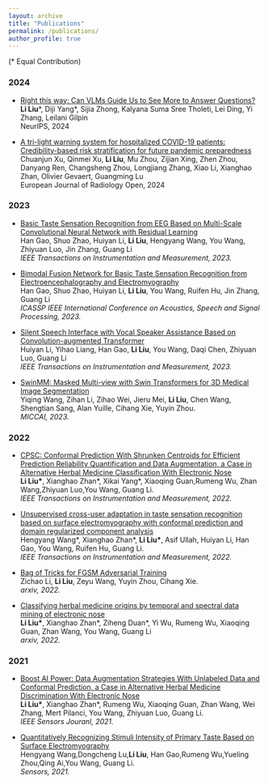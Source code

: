 ```yaml
---
layout: archive
title: "Publications"
permalink: /publications/
author_profile: true
---
```


<!-- {% if author.googlescholar %}
  You can also find my articles on <u><a href="{{author.googlescholar}}">my Google Scholar profile</a>.</u>
{% endif %} -->

<!-- {% include base_path %} -->
(\* Equal Contribution)


### 2024

* [Right this way: Can VLMs Guide Us to See More to Answer Questions?](https://arxiv.org/abs/2411.00394) <br/>
**Li Liu***, Diji Yang*, Sijia Zhong, Kalyana Suma Sree Tholeti, Lei Ding, Yi Zhang, Leilani Gilpin <br/>
NeurIPS, 2024

* [A tri-light warning system for hospitalized COVID-19 patients: Credibility-based risk stratification for future pandemic preparedness](https://www.sciencedirect.com/science/article/pii/S2352047724000583) <br/>
Chuanjun Xu, Qinmei Xu, **Li Liu**, Mu Zhou, Zijian Xing, Zhen Zhou, Danyang Ren, Changsheng Zhou, Longjiang Zhang, Xiao Li, Xianghao Zhan, Olivier Gevaert, Guangming Lu <br/>
European Journal of Radiology Open, 2024

### 2023

* [Basic Taste Sensation Recognition from EEG Based on Multi-Scale Convolutional Neural Network with Residual Learning](https://ieeexplore.ieee.org/abstract/document/10138514/) <br/>
Han Gao, Shuo Zhao, Huiyan Li, **Li Liu**, Hengyang Wang, You Wang, Zhiyuan Luo, Jin Zhang, Guang Li <br/>
*IEEE Transactions on Instrumentation and Measurement, 2023.*

* [Bimodal Fusion Network for Basic Taste Sensation Recognition from Electroencephalography and Electromyography](https://ieeexplore.ieee.org/document/10095117) <br/>
Han Gao, Shuo Zhao, Huiyan Li, **Li Liu**, You Wang, Ruifen Hu, Jin Zhang, Guang Li <br/>
*ICASSP IEEE International Conference on Acoustics, Speech and Signal Processing, 2023.*

* [Silent Speech Interface with Vocal Speaker Assistance Based on Convolution-augmented Transformer](https://ieeexplore.ieee.org/document/10121584) <br/>
Huiyan Li, Yihao Liang, Han Gao, **Li Liu**, You Wang, Daqi Chen, Zhiyuan Luo, Guang Li <br/>
*IEEE Transactions on Instrumentation and Measurement, 2023.*

* [SwinMM: Masked Multi-view with Swin Transformers for 3D Medical Image Segmentation](https://arxiv.org/abs/2307.12591) <br/>
Yiqing Wang, Zihan Li, Zihao Wei, Jieru Mei, **Li Liu**, Chen Wang, Shengtian Sang, Alan Yuille, Cihang Xie, Yuyin Zhou. <br/>
*MICCAI, 2023.*

### 2022
* [CPSC: Conformal Prediction With Shrunken Centroids for Efficient Prediction Reliability Quantification and Data Augmentation, a Case in Alternative Herbal Medicine Classification With Electronic Nose](https://ieeexplore.ieee.org/abstract/document/9667498) <br/>
**Li Liu\***, Xianghao Zhan\*, Xikai Yang\*, Xiaoqing Guan,Rumeng Wu, Zhan Wang,Zhiyuan Luo,You Wang, Guang Li. <br/>
*IEEE Transactions on Instrumentation and Measurement, 2022.* 

* [Unsupervised cross-user adaptation in taste sensation
recognition based on surface electromyography with conformal prediction and domain regularized component analysis](https://ieeexplore.ieee.org/document/9777907) <br/>
Hengyang Wang\*, Xianghao Zhan\*, **Li Liu\***, Asif Ullah, Huiyan Li, Han Gao, You Wang, Ruifen Hu, Guang Li. <br/>
*IEEE Transactions on Instrumentation and Measurement, 2022.* 

* [Bag of Tricks for FGSM Adversarial Training](https://arxiv.org/abs/2209.02684) <br/>
Zichao Li, **Li Liu**, Zeyu Wang, Yuyin Zhou, Cihang Xie. <br/>
*arxiv, 2022.*

* [Classifying herbal medicine origins by temporal and spectral data mining of electronic nose](https://arxiv.org/abs/2104.06640)<br/>
**Li Liu\***, Xianghao Zhan\*, Ziheng Duan\*, Yi Wu, Rumeng Wu, Xiaoqing Guan, Zhan Wang, You Wang, Guang Li<br/>
*arxiv, 2022.*





### 2021
* [Boost AI Power: Data Augmentation Strategies With Unlabeled Data and Conformal Prediction, a Case in Alternative Herbal Medicine Discrimination With Electronic Nose](https://ieeexplore.ieee.org/abstract/document/9505688) <br/>
**Li Liu\***, Xianghao Zhan\*, Rumeng Wu, Xiaoqing Guan, Zhan Wang, Wei Zhang, Mert Pilanci, You Wang, Zhiyuan Luo, Guang Li.<br/> *IEEE Sensors Jouranl, 2021.* 

* [Quantitatively Recognizing Stimuli Intensity of Primary Taste Based on Surface Electromyography](https://www.mdpi.com/1424-8220/21/21/6965) <br/>
Hengyang Wang,Dongcheng Lu,**Li Liu**, Han Gao,Rumeng Wu,Yueling Zhou,Qing Ai,You Wang, Guang Li.<br/>
  *Sensors, 2021.* 
